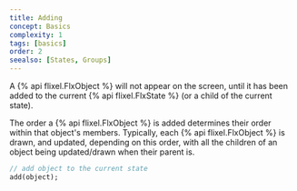 ```yaml
---
title: Adding
concept: Basics
complexity: 1
tags: [basics]
order: 2
seealso: [States, Groups]
---
```

A {% api flixel.FlxObject %} will not appear on the screen, until it has been added to the current {% api flixel.FlxState %} (or a child of the current state).

The order a {% api flixel.FlxObject %} is added determines their order within that object's members. Typically, each {% api flixel.FlxObject %} is drawn, and updated, depending on this order, with all the children of an object being updated/drawn when their parent is.

```haxe
// add object to the current state
add(object);
```
